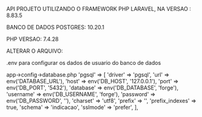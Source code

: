 API PROJETO UTILIZANDO O FRAMEWORK PHP LARAVEL, NA VERSAO : 8.83.5

BANCO DE DADOS POSTGRES: 10.20.1

PHP VERSAO: 7.4.28

ALTERAR O ARQUIVO:

.env  para configurar os dados de usuario do banco de dados



app->config->database.php
            'pgsql' => [
            'driver' => 'pgsql',
            'url' => env('DATABASE_URL'),
            'host' => env('DB_HOST', '127.0.0.1'),
            'port' => env('DB_PORT', '5432'),
            'database' => env('DB_DATABASE', 'forge'),
            'username' => env('DB_USERNAME', 'forge'),
            'password' => env('DB_PASSWORD', ''),
            'charset' => 'utf8',
            'prefix' => '',
            'prefix_indexes' => true,
            'schema' => 'indicacao',
            'sslmode' => 'prefer',
        ],
